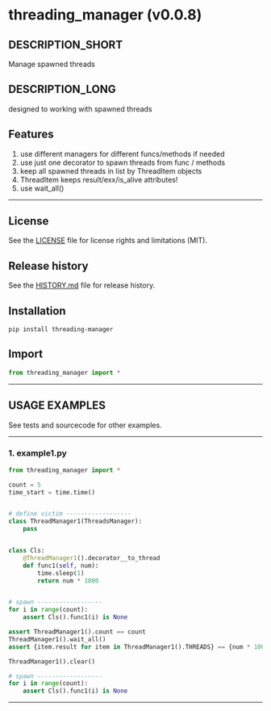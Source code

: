 # threading_manager (v0.0.8)

## DESCRIPTION_SHORT
Manage spawned threads

## DESCRIPTION_LONG
designed to working with spawned threads


## Features
1. use different managers for different funcs/methods if needed  
2. use just one decorator to spawn threads from func / methods  
3. keep all spawned threads in list by ThreadItem objects  
4. ThreadItem keeps result/exx/is_alive attributes!  
5. use wait_all()  


********************************************************************************
## License
See the [LICENSE](LICENSE) file for license rights and limitations (MIT).


## Release history
See the [HISTORY.md](HISTORY.md) file for release history.


## Installation
```commandline
pip install threading-manager
```


## Import
```python
from threading_manager import *
```


********************************************************************************
## USAGE EXAMPLES
See tests and sourcecode for other examples.

------------------------------
### 1. example1.py
```python
from threading_manager import *

count = 5
time_start = time.time()


# define victim ------------------
class ThreadManager1(ThreadsManager):
    pass


class Cls:
    @ThreadManager1().decorator__to_thread
    def func1(self, num):
        time.sleep(1)
        return num * 1000


# spawn ------------------
for i in range(count):
    assert Cls().func1(i) is None

assert ThreadManager1().count == count
ThreadManager1().wait_all()
assert {item.result for item in ThreadManager1().THREADS} == {num * 1000 for num in range(count)}

ThreadManager1().clear()

# spawn ------------------
for i in range(count):
    assert Cls().func1(i) is None
```

********************************************************************************
